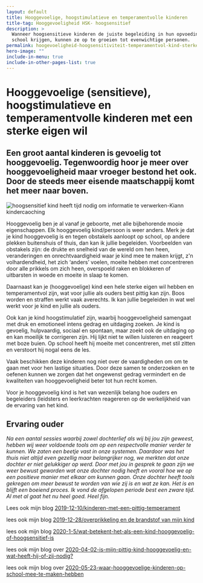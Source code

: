 ```yaml
---
layout: default
title: Hooggevoelige, hoogstimulatieve en temperamentvolle kinderen
title-tag: Hooggevoeligheid HSK- hoogsensitief
description: >
  Wanneer hoogsensitieve kinderen de juiste begeleiding in hun opvoeding en op
  school krijgen, kunnen ze op te groeien tot evenwichtige personen.
permalink: hoogevoeligheid-hoogsensitiviteit-temperamentvol-kind-sterke wil
hero-image: ""
include-in-menu: true
include-in-other-pages-list: true
---
```

# Hooggevoelige (sensitieve), hoogstimulatieve en temperamentvolle kinderen met een sterke eigen wil

## Een groot aantal kinderen is gevoelig tot hooggevoelig. Tegenwoordig hoor je meer over hooggevoeligheid maar vroeger  bestond het ook. Door de steeds meer eisende maatschappij komt het meer naar boven.

![hoogsensitief kind heeft tijd nodig om informatie te verwerken-Kiann kindercaoching](/uploads/kluwen-poppetjes.png "Als het kind kortsluiting heeft moet jij aansluiting zoeken-Kiann kindercoaching")

Hooggevoelig ben je al vanaf je geboorte, met alle bijbehorende mooie eigenschappen. Elk hooggevoelig kind/persoon is weer anders. Merk je dat je kind hooggevoelig is en tegen obstakels aanloopt op school, op  andere plekken buitenshuis of thuis, dan kan ik jullie begeleiden. Voorbeelden van obstakels zijn: de drukte en snelheid van de wereld om hen heen, veranderingen en onrechtvaardigheid waar je kind mee te maken krijgt, z'n volhardendheid, het zich ‘anders’ voelen, moeite hebben met concentreren door alle prikkels om zich heen, overspoeld raken en blokkeren of uitbarsten in woede en moeite in slaap te komen.

Daarnaast kan je (hooggevoelige) kind een hele sterke eigen wil hebben en temperamentvol zijn, wat voor jullie als ouders best pittig kan zijn. Boos worden en straffen werkt vaak averechts. Ik kan jullie begeleiden in wat wel werkt voor je kind en jullie als ouders.

Ook kan je kind hoogstimulatief zijn, waarbij hooggevoeligheid samengaat met druk en emotioneel intens gedrag en uitdaging zoeken. Je kind is gevoelig, hulpvaardig, sociaal en spontaan, maar zoekt ook de uitdaging op en kan moeilijk te corrigeren zijn. Hij lijkt niet te willen luisteren en reageert met boze buien. Op school heeft hij moeite met concentreren, met stil zitten en verstoort hij nogal eens de les. 

Vaak beschikken deze kinderen nog niet over de vaardigheden om om te gaan met voor hen lastige situaties. Door deze samen te onderzoeken en te oefenen kunnen we zorgen dat het ongewenst gedrag vermindert en de kwaliteiten van hooggevoeligheid beter tot hun recht komen. 

Voor je hooggevoelig kind is het van wezenlijk belang hoe ouders en begeleiders (leidsters en leerkrachten reagereren op de werkelijkheid van de ervaring van het kind.

## Ervaring ouder

*Na een aantal sessies waarbij zowel dochterlief als wij bij jou zijn geweest, hebben wij weer voldoende tools om op een respectvolle manier verder te kunnen. We zaten een beetje vast in onze systemen. Daardoor was het thuis niet altijd even gezellig maar belangrijker nog, we merkten dat onze dochter er niet gelukkiger op werd. Door met jou in gesprek te gaan zijn we weer bewust geworden wat onze dochter nodig heeft en vooral hoe we op een positieve manier met elkaar om kunnen gaan. Onze dochter heeft tools gekregen om meer bewust te worden van wie zij is en wat ze kan. Het is en blijft een boeiend proces. Ik vond de afgelopen periode best een zware tijd. Al met al gaat het nu heel goed. Heel fijn.*

Lees ook mijn blog [2019-12-10/kinderen-met-een-pittig-temperament](2019-12-10/kinderen-met-een-pittig-temperament)

lees ook mijn blog  [2019-12-28/overprikkeling en de brandstof van mijn kind](2019-12-28/overprikkeling-en-de-brandstof-van-je-kind)

lees ook mijn blog [](2020-1-5/wat-betekent-het-als-een-kind-hooggevoelig-of-hoogsensitief-is)[2020-1-5/wat-betekent-het-als-een-kind-hooggevoelig-of-hoogsensitief-is](2020-1-5/wat-betekent-het-als-een-kind-hooggevoelig-of-hoogsensitief-is)

lees ook mijn blog over [2020-04-02-is-mijn-pittig-kind-hooggevoelig-en-wat-heeft-hij-of-zij-nodig?](2020-04-02-is-mijn-pittig-kind-hooggevoelig-en-wat-heeft-hij-of-zij-nodig?)

lees ook mijn blog over [2020-05-23-waar-hooggevoelige-kinderen-op-school-mee-te-maken-hebben](2020-05-23-waar-hooggevoelige-kinderen-op-school-mee-te-maken-hebben)